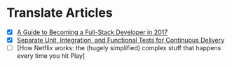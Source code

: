 # Translate Articles

- [x] [A Guide to Becoming a Full-Stack Developer in 2017](https://oootoko.net/a-guide-to-becoming-a-full-stack-developer/)
- [x] [Separate Unit, Integration, and Functional Tests for Continuous Delivery](https://oootoko.net/unit-integration-and-functional-tests-for-continuous-delivery/)
- [ ] [How Netflix works: the (hugely simplified) complex stuff that happens every time you hit Play]

